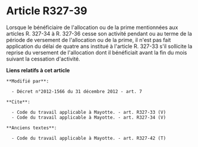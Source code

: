 # Article R327-39

Lorsque le bénéficiaire de l'allocation ou de la prime mentionnées aux articles R. 327-34 à R. 327-36 cesse son activité
pendant ou au terme de la période de versement de l'allocation ou de la prime, il n'est pas fait application du délai de
quatre ans institué à l'article R. 327-33 s'il sollicite la reprise du versement de l'allocation dont il bénéficiait avant la
fin du mois suivant la cessation d'activité.

**Liens relatifs à cet article**

	**Modifié par**:

	  - Décret n°2012-1566 du 31 décembre 2012 - art. 7

	**Cite**:

	  - Code du travail applicable à Mayotte. - art. R327-33 (V)
	  - Code du travail applicable à Mayotte. - art. R327-34 (V)

	**Anciens textes**:

	  - Code du travail applicable à Mayotte. - art. R327-42 (T)

